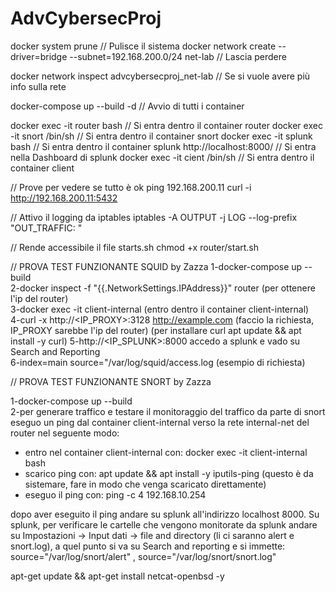 # AdvCybersecProj

docker system prune // Pulisce il sistema 
docker network create --driver=bridge --subnet=192.168.200.0/24 net-lab  // Lascia perdere 

docker network inspect advcybersecproj_net-lab  // Se si vuole avere più info sulla rete

docker-compose up --build -d // Avvio di tutti i container


docker exec -it router bash // Si entra dentro il container router
docker exec -it snort /bin/sh // Si entra dentro il container snort
docker exec -it splunk bash // Si entra dentro il container splunk
http://localhost:8000/  // Si entra nella Dashboard di splunk
docker exec -it cient /bin/sh // Si entra dentro il container client

// Prove per vedere se tutto è ok
ping 192.168.200.11
curl -i http://192.168.200.11:5432

// Attivo il logging da iptables
iptables -A OUTPUT -j LOG --log-prefix "OUT_TRAFFIC: "

// Rende accessibile il file starts.sh
chmod +x router/start.sh

// PROVA TEST FUNZIONANTE SQUID by Zazza
1-docker-compose up --build  
2-docker inspect -f "{{.NetworkSettings.IPAddress}}" router (per ottenere l'ip del router)  
3-docker exec -it client-internal (entro dentro il container client-internal)  
4-curl -x http://<IP_PROXY>:3128 http://example.com (faccio la richiesta, IP_PROXY sarebbe l'ip del router)  (per installare curl apt update && apt install -y curl)
5-http://<IP_SPLUNK>:8000 accedo a splunk e vado su Search and Reporting  
6-index=main source="/var/log/squid/access.log (esempio di richiesta)  

// PROVA TEST FUNZIONANTE SNORT by Zazza

1-docker-compose up --build  
2-per generare traffico e testare il monitoraggio del traffico da parte di snort eseguo un ping dal container client-internal verso la rete internal-net del router nel seguente modo:   
   - entro nel container client-internal con: docker exec -it client-internal bash  
   - scarico ping con: apt update && apt install -y iputils-ping (questo è da sistemare, fare in modo che venga scaricato   direttamente)  
   - eseguo il ping con: ping -c 4 192.168.10.254  

dopo aver eseguito il ping andare su splunk all'indirizzo localhost 8000. Su splunk, per verificare le cartelle che vengono monitorate da splunk andare su Impostazioni -> Input dati -> file and directory (li ci saranno alert e snort.log), a quel punto si va su Search and reporting e si immette: source="/var/log/snort/alert" , source="/var/log/snort/snort.log"   

apt-get update && apt-get install netcat-openbsd -y

